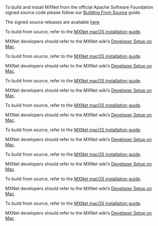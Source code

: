 <div class="v1-6-0">
  <p>
    To build and install MXNet from the official Apache Software Foundation signed source code please follow our <a href="/get_started/build_from_source">Building From Source</a> guide.
  </p>
  <p>
    The signed source releases are available <a href="/get_started/download">here</a>
  </p>
</div><!-- End of v1-6-0 -->

<div class="v1-5-1">
  <p>
    To build from source, refer to the <a href="/versions/1.5.0/install/osx_setup.html">MXNet macOS installation guide</a>.
  </p>
  <p>
    MXNet developers should refer to the MXNet wiki’s <a href="https://cwiki.apache.org/confluence/display/MXNET/MXNet+Developer+Setup+on+Mac">Developer Setup on Mac</a>.
  </p>
</div><!-- End of v1-5-1 -->

<div class="v1-4-1">
  <p>
    To build from source, refer to the <a href="/versions/1.4.1/install/osx_setup.html">MXNet macOS installation guide</a>.
  </p>
  <p>
    MXNet developers should refer to the MXNet wiki’s <a href="https://cwiki.apache.org/confluence/display/MXNET/MXNet+Developer+Setup+on+Mac">Developer Setup on Mac</a>.
  </p>
</div><!-- End of v1-4-1 -->

<div class="v1-3-1">
  <p>
    To build from source, refer to the <a href="/versions/1.3.1/install/osx_setup.html">MXNet macOS installation guide</a>.
  </p>
  <p>
    MXNet developers should refer to the MXNet wiki’s <a href="https://cwiki.apache.org/confluence/display/MXNET/MXNet+Developer+Setup+on+Mac">Developer Setup on Mac</a>.
  </p>
</div><!-- End of v1-3-1 -->

<div class="v1-2-1">
  <p>
    To build from source, refer to the <a href="/versions/1.2.1/install/osx_setup.html">MXNet macOS installation guide</a>.
  </p>
  <p>
    MXNet developers should refer to the MXNet wiki’s <a href="https://cwiki.apache.org/confluence/display/MXNET/MXNet+Developer+Setup+on+Mac">Developer Setup on Mac</a>.
  </p>
</div><!-- End of v1-2-1 -->

<div class="v1-1-0">
  <p>
    To build from source, refer to the <a href="/versions/1.1.0/install/osx_setup.html">MXNet macOS installation guide</a>.
  </p>
  <p>
    MXNet developers should refer to the MXNet wiki’s <a href="https://cwiki.apache.org/confluence/display/MXNET/MXNet+Developer+Setup+on+Mac">Developer Setup on Mac</a>.
  </p>
</div><!-- End of v1-1-0 -->

<div class="v1-0-0">
  <p>
    To build from source, refer to the <a href="/versions/1.0.0/install/osx_setup.html">MXNet macOS installation guide</a>.
  </p>
  <p>
    MXNet developers should refer to the MXNet wiki’s <a href="https://cwiki.apache.org/confluence/display/MXNET/MXNet+Developer+Setup+on+Mac">Developer Setup on Mac</a>.
  </p>
</div><!-- End of v1-0-0 -->

<div class="v0-12-1">
  <p>
    To build from source, refer to the <a href="/versions/0.12.1/install/osx_setup.html">MXNet macOS installation guide</a>.
  </p>
  <p>
    MXNet developers should refer to the MXNet wiki’s <a href="https://cwiki.apache.org/confluence/display/MXNET/MXNet+Developer+Setup+on+Mac">Developer Setup on Mac</a>.
  </p>
<div><!-- End of v0-12-1 -->

<div class="v0-11-0">
  <p>
    To build from source, refer to the <a href="/versions/0.11.0/install/osx_setup.html">MXNet macOS installation guide</a>.
  </p>
  <p>
    MXNet developers should refer to the MXNet wiki’s <a href="https://cwiki.apache.org/confluence/display/MXNET/MXNet+Developer+Setup+on+Mac">Developer Setup on Mac</a>.
  </p>
</div><!-- End of v0-11-0 -->
